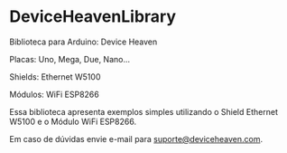 # DeviceHeavenLibrary
Biblioteca para Arduino: Device Heaven

Placas: Uno, Mega, Due, Nano...

Shields: Ethernet W5100

Módulos: WiFi ESP8266

Essa biblioteca apresenta exemplos simples utilizando o Shield Ethernet W5100 e o Módulo WiFi ESP8266.

Em caso de dúvidas envie e-mail para suporte@deviceheaven.com.